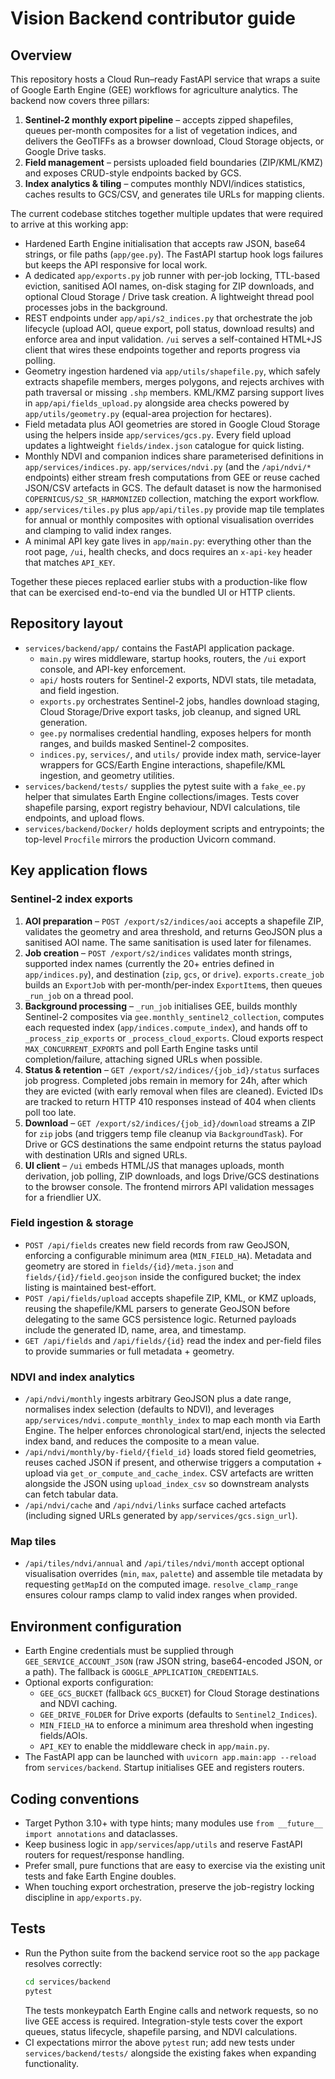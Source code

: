 # Vision Backend contributor guide

## Overview
This repository hosts a Cloud Run–ready FastAPI service that wraps a suite of
Google Earth Engine (GEE) workflows for agriculture analytics. The backend now
covers three pillars:

1. **Sentinel-2 monthly export pipeline** – accepts zipped shapefiles, queues
   per-month composites for a list of vegetation indices, and delivers the
   GeoTIFFs as a browser download, Cloud Storage objects, or Google Drive tasks.
2. **Field management** – persists uploaded field boundaries (ZIP/KML/KMZ) and
   exposes CRUD-style endpoints backed by GCS.
3. **Index analytics & tiling** – computes monthly NDVI/indices statistics,
   caches results to GCS/CSV, and generates tile URLs for mapping clients.

The current codebase stitches together multiple updates that were required to
arrive at this working app:

- Hardened Earth Engine initialisation that accepts raw JSON, base64 strings, or
  file paths (`app/gee.py`). The FastAPI startup hook logs failures but keeps the
  API responsive for local work.
- A dedicated `app/exports.py` job runner with per-job locking, TTL-based
  eviction, sanitised AOI names, on-disk staging for ZIP downloads, and optional
  Cloud Storage / Drive task creation. A lightweight thread pool processes jobs
  in the background.
- REST endpoints under `app/api/s2_indices.py` that orchestrate the job lifecycle
  (upload AOI, queue export, poll status, download results) and enforce area and
  input validation. `/ui` serves a self-contained HTML+JS client that wires these
  endpoints together and reports progress via polling.
- Geometry ingestion hardened via `app/utils/shapefile.py`, which safely extracts
  shapefile members, merges polygons, and rejects archives with path traversal or
  missing `.shp` members. KML/KMZ parsing support lives in
  `app/api/fields_upload.py` alongside area checks powered by
  `app/utils/geometry.py` (equal-area projection for hectares).
- Field metadata plus AOI geometries are stored in Google Cloud Storage using the
  helpers inside `app/services/gcs.py`. Every field upload updates a lightweight
  `fields/index.json` catalogue for quick listing.
- Monthly NDVI and companion indices share parameterised definitions in
  `app/services/indices.py`. `app/services/ndvi.py` (and the `/api/ndvi/*`
  endpoints) either stream fresh computations from GEE or reuse cached JSON/CSV
  artefacts in GCS. The default dataset is now the harmonised
  `COPERNICUS/S2_SR_HARMONIZED` collection, matching the export workflow.
- `app/services/tiles.py` plus `app/api/tiles.py` provide map tile templates for
  annual or monthly composites with optional visualisation overrides and clamping
  to valid index ranges.
- A minimal API key gate lives in `app/main.py`: everything other than the root
  page, `/ui`, health checks, and docs requires an `x-api-key` header that matches
  `API_KEY`.

Together these pieces replaced earlier stubs with a production-like flow that can
be exercised end-to-end via the bundled UI or HTTP clients.

## Repository layout
- `services/backend/app/` contains the FastAPI application package.
  - `main.py` wires middleware, startup hooks, routers, the `/ui` export console,
    and API-key enforcement.
  - `api/` hosts routers for Sentinel-2 exports, NDVI stats, tile metadata, and
    field ingestion.
  - `exports.py` orchestrates Sentinel-2 jobs, handles download staging, Cloud
    Storage/Drive export tasks, job cleanup, and signed URL generation.
  - `gee.py` normalises credential handling, exposes helpers for month ranges,
    and builds masked Sentinel-2 composites.
  - `indices.py`, `services/`, and `utils/` provide index math, service-layer
    wrappers for GCS/Earth Engine interactions, shapefile/KML ingestion, and
    geometry utilities.
- `services/backend/tests/` supplies the pytest suite with a `fake_ee.py` helper
  that simulates Earth Engine collections/images. Tests cover shapefile parsing,
  export registry behaviour, NDVI calculations, tile endpoints, and upload flows.
- `services/backend/Docker/` holds deployment scripts and entrypoints; the
  top-level `Procfile` mirrors the production Uvicorn command.

## Key application flows

### Sentinel-2 index exports
1. **AOI preparation** – `POST /export/s2/indices/aoi` accepts a shapefile ZIP,
   validates the geometry and area threshold, and returns GeoJSON plus a
   sanitised AOI name. The same sanitisation is used later for filenames.
2. **Job creation** – `POST /export/s2/indices` validates month strings,
   supported index names (currently the 20+ entries defined in `app/indices.py`),
   and destination (`zip`, `gcs`, or `drive`). `exports.create_job` builds an
   `ExportJob` with per-month/per-index `ExportItem`s, then queues `_run_job` on
   a thread pool.
3. **Background processing** – `_run_job` initialises GEE, builds monthly
   Sentinel-2 composites via `gee.monthly_sentinel2_collection`, computes each
   requested index (`app/indices.compute_index`), and hands off to
   `_process_zip_exports` or `_process_cloud_exports`. Cloud exports respect
   `MAX_CONCURRENT_EXPORTS` and poll Earth Engine tasks until completion/failure,
   attaching signed URLs when possible.
4. **Status & retention** – `GET /export/s2/indices/{job_id}/status` surfaces
   job progress. Completed jobs remain in memory for 24h, after which they are
   evicted (with early removal when files are cleaned). Evicted IDs are tracked
   to return HTTP 410 responses instead of 404 when clients poll too late.
5. **Download** – `GET /export/s2/indices/{job_id}/download` streams a ZIP for
   `zip` jobs (and triggers temp file cleanup via `BackgroundTask`). For Drive
   or GCS destinations the same endpoint returns the status payload with
   destination URIs and signed URLs.
6. **UI client** – `/ui` embeds HTML/JS that manages uploads, month derivation,
   job polling, ZIP downloads, and logs Drive/GCS destinations to the browser
   console. The frontend mirrors API validation messages for a friendlier UX.

### Field ingestion & storage
- `POST /api/fields` creates new field records from raw GeoJSON, enforcing a
  configurable minimum area (`MIN_FIELD_HA`). Metadata and geometry are stored in
  `fields/{id}/meta.json` and `fields/{id}/field.geojson` inside the configured
  bucket; the index listing is maintained best-effort.
- `POST /api/fields/upload` accepts shapefile ZIP, KML, or KMZ uploads, reusing
  the shapefile/KML parsers to generate GeoJSON before delegating to the same
  GCS persistence logic. Returned payloads include the generated ID, name, area,
  and timestamp.
- `GET /api/fields` and `/api/fields/{id}` read the index and per-field files to
  provide summaries or full metadata + geometry.

### NDVI and index analytics
- `/api/ndvi/monthly` ingests arbitrary GeoJSON plus a date range, normalises
  index selection (defaults to NDVI), and leverages
  `app/services/ndvi.compute_monthly_index` to map each month via Earth Engine.
  The helper enforces chronological start/end, injects the selected index band,
  and reduces the composite to a mean value.
- `/api/ndvi/monthly/by-field/{field_id}` loads stored field geometries, reuses
  cached JSON if present, and otherwise triggers a computation + upload via
  `get_or_compute_and_cache_index`. CSV artefacts are written alongside the JSON
  using `upload_index_csv` so downstream analysts can fetch tabular data.
- `/api/ndvi/cache` and `/api/ndvi/links` surface cached artefacts (including
  signed URLs generated by `app/services/gcs.sign_url`).

### Map tiles
- `/api/tiles/ndvi/annual` and `/api/tiles/ndvi/month` accept optional
  visualisation overrides (`min`, `max`, `palette`) and assemble tile metadata by
  requesting `getMapId` on the computed image. `resolve_clamp_range` ensures
  colour ramps clamp to valid index ranges when provided.

## Environment configuration
- Earth Engine credentials must be supplied through `GEE_SERVICE_ACCOUNT_JSON`
  (raw JSON string, base64-encoded JSON, or a path). The fallback is
  `GOOGLE_APPLICATION_CREDENTIALS`.
- Optional exports configuration:
  - `GEE_GCS_BUCKET` (fallback `GCS_BUCKET`) for Cloud Storage destinations and
    NDVI caching.
  - `GEE_DRIVE_FOLDER` for Drive exports (defaults to `Sentinel2_Indices`).
  - `MIN_FIELD_HA` to enforce a minimum area threshold when ingesting fields/AOIs.
  - `API_KEY` to enable the middleware check in `app/main.py`.
- The FastAPI app can be launched with `uvicorn app.main:app --reload` from
  `services/backend`. Startup initialises GEE and registers routers.

## Coding conventions
- Target Python 3.10+ with type hints; many modules use `from __future__ import
  annotations` and dataclasses.
- Keep business logic in `app/services`/`app/utils` and reserve FastAPI routers
  for request/response handling.
- Prefer small, pure functions that are easy to exercise via the existing unit
  tests and fake Earth Engine doubles.
- When touching export orchestration, preserve the job-registry locking
  discipline in `app/exports.py`.

## Tests
- Run the Python suite from the backend service root so the `app` package
  resolves correctly:
  ```bash
  cd services/backend
  pytest
  ```
  The tests monkeypatch Earth Engine calls and network requests, so no live GEE
  access is required. Integration-style tests cover the export queues, status
  lifecycle, shapefile parsing, and NDVI calculations.
- CI expectations mirror the above `pytest` run; add new tests under
  `services/backend/tests/` alongside the existing fakes when expanding
  functionality.
